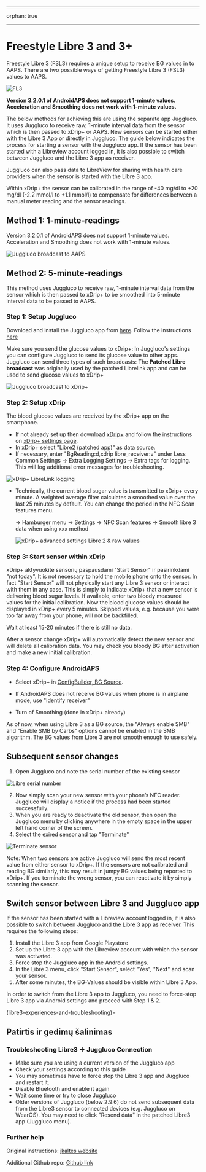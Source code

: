 - - -
orphan: true
- - -

# **Freestyle Libre 3** and 3+

Freestyle Libre 3 (FSL3) requires a unique setup to receive BG values in to AAPS. There are two possible ways of getting Freestyle Libre 3 (FSL3) values to AAPS.

![FL3](../images/d912c1d3-06d2-4b58-ad7c-025ca1980fae.jpeg)

**Version 3.2.0.1 of AndroidAPS does not support 1-minute values. Acceleration and Smoothing does not work with 1-minute values.**

The below methods for achieving this are using the separate app Juggluco. It uses Juggluco to receive raw, 1-minute interval data from the sensor which is then passed to xDrip+ or AAPS. New sensors can be started either with the Libre 3 App or directly in Juggluco. The guide below indicates the process for starting a sensor with the Juggluco app. If the sensor has been started with a Libreview account logged in, it is also possible to switch between Juggluco and the Libre 3 app as receiver.

Juggluco can also pass data to LibreView for sharing with health care providers when the sensor is started with the Libre 3 app.

Within xDrip+ the sensor can be calibrated in the range of -40 mg/dl to +20 mg/dl (-2.2 mmol/l to +1.1 mmol/l) to compensate for differences between a manual meter reading and the sensor readings.

## Method 1: 1-minute-readings
Version 3.2.0.1 of AndroidAPS does not support 1-minute values. Acceleration and Smoothing does not work with 1-minute values.

![Juggluco broadcast to AAPS](../images/Juggluco_AAPS.png)


## Method 2: 5-minute-readings
This method uses Juggluco to receive raw, 1-minute interval data from the sensor which is then passed to xDrip+ to be smoothed into 5-minute interval data to be passed to AAPS.

### Step 1: Setup Juggluco
Download and install the Juggluco app from [here](https://www.juggluco.nl/Juggluco/download.html). Follow the instructions [here](https://www.juggluco.nl/Juggluco/libre3/)

Make sure you send the glucose values to xDrip+: In Juggluco's settings you can configure Juggluco to send its glucose value to other apps. Juggluco can send three types of such broadcasts: The **Patched Libre broadcast** was originally used by the patched Librelink app and can be used to send glucose values to xDrip+

![Juggluco broadcast to xDrip+](../images/Juggluco_xDrip.png)

### Step 2: Setup xDrip

The blood glucose values are received by the xDrip+ app on the smartphone.

- If not already set up then download [xDrip+](https://github.com/NightscoutFoundation/xDrip) and follow the instructions on [xDrip+ settings page](../CompatibleCgms/xDrip.md).
- In xDrip+ select "Libre2 (patched app)" as data source.
- If necessary, enter "BgReading:d,xdrip libre_receiver:v" under Less Common Settings → Extra Logging Settings → Extra tags for logging. This will log additional error messages for troubleshooting.

![xDrip+ LibreLink logging](../images/Libre2_Tags.png)

- Technically, the current blood sugar value is transmitted to xDrip+ every minute. A weighted average filter calculates a smoothed value over the last 25 minutes by default. You can change the period in the NFC Scan features menu.

  → Hamburger menu → Settings → NFC Scan features → Smooth libre 3 data when using xxx method

  ![xDrip+ advanced settings Libre 2 & raw values](../images/xDrip_Libre3_Smooth.png)



### Step 3: Start sensor within xDrip

xDrip+ aktyvuokite sensorių paspausdami "Start Sensor" ir pasirinkdami "not today". It is not necessary to hold the mobile phone onto the sensor. In fact "Start Sensor" will not physically start any Libre 3 sensor or interact with them in any case. This is simply to indicate xDrip+ that a new sensor is delivering blood sugar levels. If available, enter two bloody measured values for the initial calibration. Now the blood glucose values should be displayed in xDrip+ every 5 minutes. Skipped values, e.g. because you were too far away from your phone, will not be backfilled.

Wait at least 15-20 minutes if there is still no data.

After a sensor change xDrip+ will automatically detect the new sensor and will delete all calibration data. You may check you bloody BG after activation and make a new initial calibration.

### Step 4: Configure AndroidAPS

- Select xDrip+ in [ConfigBuilder, BG Source](#Config-Builder-bg-source).

- If AndroidAPS does not receive BG values when phone is in airplane mode, use "Identify receiver"
- Turn of Smoothing (done in xDrip+ already)

As of now, when using Libre 3 as a BG source, the "Always enable SMB" and "Enable SMB by Carbs" options cannot be enabled in the SMB algorithm. The BG values from Libre 3 are not smooth enough to use safely.



## Subsequent sensor changes

1. Open Juggluco and note the serial number of the existing sensor

![Libre serial number](../images/libre3/step_13.jpg)

2. Now simply scan your new sensor with your phone’s NFC reader. Juggluco will display a notice if the process had been started successfully.
3. When you are ready to deactivate the old sensor, then open the Juggluco menu by clicking anywhere in the empty space in the upper left hand corner of the screen.
4. Select the exired sensor and tap "Terminate"

![Terminate sensor](../images/libre3/step_14.jpg)

Note: When two sensors are active Juggluco will send the most recent value from either sensor to xDrip+. If the sensors are not calibrated and reading BG similarly, this may result in jumpy BG values being reported to xDrip+. If you terminate the wrong sensor, you can reactivate it by simply scanning the sensor.

## Switch sensor between Libre 3 and Juggluco app

If the sensor has been started with a Libreview account logged in, it is also possible to switch between Juggluco and the Libre 3 app as receiver. This requires the following steps:

1. Install the Libre 3 app from Google Playstore
2. Set up the Libre 3 app with the Libreview account with which the sensor was activated.
3. Force stop the Juggluco app in the Android settings.
4. In the Libre 3 menu, click "Start Sensor", select "Yes", "Next" and scan your sensor.
5. After some minutes, the BG-Values should be visible within Libre 3 App.

In order to switch from the Libre 3 app to Juggluco, you need to force-stop Libre 3 app via Android settings and proceed with Step 1 & 2.

(libre3-experiences-and-troubleshooting)=
## Patirtis ir gedimų šalinimas

### Troubleshooting Libre3 -> Juggluco Connection

- Make sure you are using a current version of the Juggluco app
- Check your settings according to this guide
- You may sometimes have to force stop the Libre 3 app and Juggluco and restart it.
- Disable Bluetooth and enable it again
- Wait some time or try to close Juggluco
- Older versions of Juggluco (below 2.9.6) do not send subsequent data from the Libre3 sensor to connected devices (e.g. Juggluco on WearOS). You may need to click "Resend data" in the patched Libre3 app (Juggluco menu).

### Further help

Original instructions: [jkaltes website](https://www.juggluco.nl/Juggluco/libre3/)

Additional Github repo: [Github link](https://github.com/maheini/FreeStyle-Libre-3-patch)
